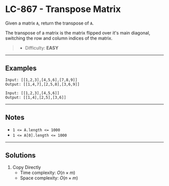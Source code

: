# LC-867 - Transpose Matrix

Given a matrix `A`, return the transpose of `A`.

The transpose of a matrix is the matrix flipped over it's main diagonal, switching the row and column indices of the matrix.

> * Difficulty: **EASY**

---
## Examples

```
Input: [[1,2,3],[4,5,6],[7,8,9]]
Output: [[1,4,7],[2,5,8],[3,6,9]]
```

```
Input: [[1,2,3],[4,5,6]]
Output: [[1,4],[2,5],[3,6]]
```

---
## Notes

* `1 <= A.length <= 1000`
* `1 <= A[0].length <= 1000`

---
## Solutions

1. Copy Directly
    * Time complexity: $O(n \times m)$
    * Space complexity: $O(n \times m)$